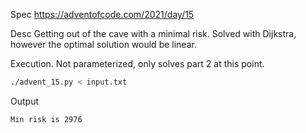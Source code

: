 Spec https://adventofcode.com/2021/day/15

Desc Getting out of the cave with a minimal risk. Solved with Dijkstra, however the optimal solution would be linear.

Execution. Not parameterized, only solves part 2 at this point.
```bash
./advent_15.py < input.txt
```

Output

```
Min risk is 2976
```
